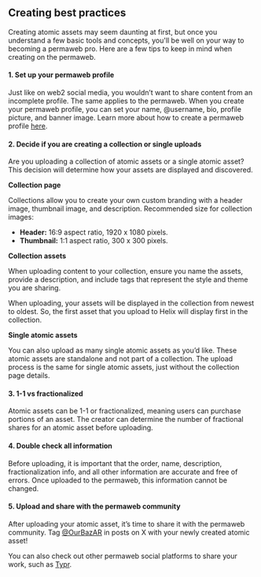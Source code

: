 ## Creating best practices

Creating atomic assets may seem daunting at first, but once you understand a few basic tools and concepts, you'll be well on your way to becoming a permaweb pro. Here are a few tips to keep in mind when creating on the permaweb.

#### 1. Set up your permaweb profile

Just like on web2 social media, you wouldn’t want to share content from an incomplete profile. The same applies to the permaweb. When you create your permaweb profile, you can set your name, @username, bio, profile picture, and banner image. Learn more about how to create a permaweb profile [here](https://bazar.arweave.net/#/learn/permaweb-profile).

#### 2. Decide if you are creating a collection or single uploads

Are you uploading a collection of atomic assets or a single atomic asset? This decision will determine how your assets are displayed and discovered.

**Collection page**

Collections allow you to create your own custom branding with a header image, thumbnail image, and description. Recommended size for collection images:

- **Header:** 16:9 aspect ratio, 1920 x 1080 pixels.
- **Thumbnail:** 1:1 aspect ratio, 300 x 300 pixels.

**Collection assets**

When uploading content to your collection, ensure you name the assets, provide a description, and include tags that represent the style and theme you are sharing.

When uploading, your assets will be displayed in the collection from newest to oldest. So, the first asset that you upload to Helix will display first in the collection.

**Single atomic assets**

You can also upload as many single atomic assets as you’d like. These atomic assets are standalone and not part of a collection. The upload process is the same for single atomic assets, just without the collection page details.

#### 3. 1-1 vs fractionalized

Atomic assets can be 1-1 or fractionalized, meaning users can purchase portions of an asset. The creator can determine the number of fractional shares for an atomic asset before uploading.

#### 4. Double check all information

Before uploading, it is important that the order, name, description, fractionalization info, and all other information are accurate and free of errors. Once uploaded to the permaweb, this information cannot be changed.

#### 5. Upload and share with the permaweb community

After uploading your atomic asset, it’s time to share it with the permaweb community. Tag [@OurBazAR](https://x.com/OurBazAR) in posts on X with your newly created atomic asset!

You can also check out other permaweb social platforms to share your work, such as [Typr](https://www.typr.day/#/).
